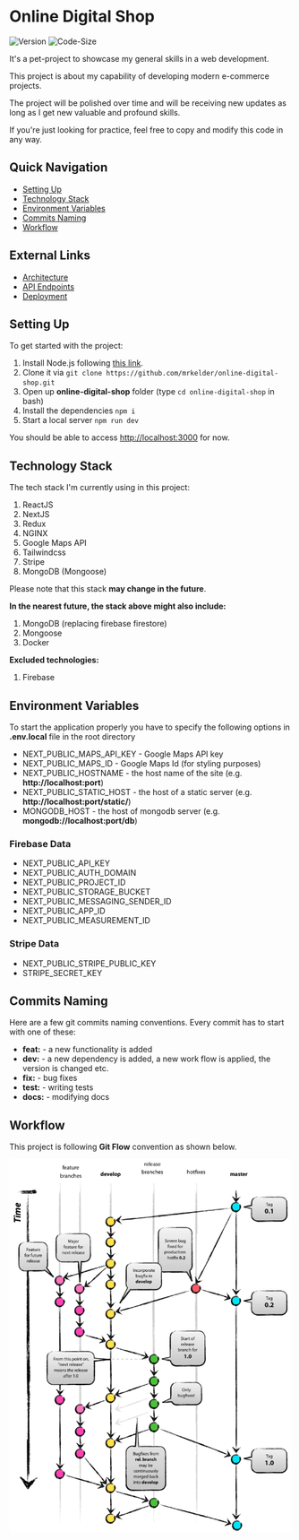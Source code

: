 # Online Digital Shop

![Version](https://img.shields.io/github/package-json/v/mrkelder/online-digital-shop?color=green)
![Code-Size](https://img.shields.io/github/languages/code-size/mrkelder/online-digital-shop)

It's a pet-project to showcase my general skills in a web development.

This project is about my capability of developing modern e-commerce projects.

The project will be polished over time and will be receiving new updates as long as I get new valuable and profound skills.

If you're just looking for practice, feel free to copy and modify this code in any way.

## Quick Navigation

- [Setting Up](#Setting-Up)
- [Technology Stack](#Technology-Stack)
- [Environment Variables](#Environment-Variables)
- [Commits Naming](#Commits-Naming)
- [Workflow](#Workflow)

## External Links

- [Architecture](./docs/ARCHITECTURE.md)
- [API Endpoints](./docs/API_ENDPOINTS.md)
- [Deployment](./docs/DEPLOYMENT.md)

## Setting Up

To get started with the project:

1. Install Node.js following [this link](https://nodejs.org/).
2. Clone it via `git clone https://github.com/mrkelder/online-digital-shop.git`
3. Open up **online-digital-shop** folder (type `cd online-digital-shop` in bash)
4. Install the dependencies `npm i`
5. Start a local server `npm run dev`

You should be able to access [http://localhost:3000](http://localhost:3000) for now.

## Technology Stack

The tech stack I'm currently using in this project:

1. ReactJS
2. NextJS
3. Redux
4. NGINX
5. Google Maps API
6. Tailwindcss
7. Stripe
8. MongoDB (Mongoose)

Please note that this stack **may change in the future**.

**In the nearest future, the stack above might also include:**

1. MongoDB (replacing firebase firestore)
2. Mongoose
3. Docker

**Excluded technologies:**

1. Firebase

## Environment Variables

To start the application properly you have to specify the following options in **.env.local** file in the root directory

- NEXT_PUBLIC_MAPS_API_KEY - Google Maps API key
- NEXT_PUBLIC_MAPS_ID - Google Maps Id (for styling purposes)
- NEXT_PUBLIC_HOSTNAME - the host name of the site (e.g. **http://localhost:port**)
- NEXT_PUBLIC_STATIC_HOST - the host of a static server (e.g. **http://localhost:port/static/**)
- MONGODB_HOST - the host of mongodb server (e.g. **mongodb://localhost:port/db**)

### Firebase Data

- NEXT_PUBLIC_API_KEY
- NEXT_PUBLIC_AUTH_DOMAIN
- NEXT_PUBLIC_PROJECT_ID
- NEXT_PUBLIC_STORAGE_BUCKET
- NEXT_PUBLIC_MESSAGING_SENDER_ID
- NEXT_PUBLIC_APP_ID
- NEXT_PUBLIC_MEASUREMENT_ID

### Stripe Data

- NEXT_PUBLIC_STRIPE_PUBLIC_KEY
- STRIPE_SECRET_KEY

## Commits Naming

Here are a few git commits naming conventions. Every commit has to start with one of these:

- **feat:** - a new functionality is added
- **dev:** - a new dependency is added, a new work flow is applied, the version is changed etc.
- **fix:** - bug fixes
- **test:** - writing tests
- **docs:** - modifying docs

## Workflow

This project is following **Git Flow** convention as shown below.

![Git Flow](/docs/gitflow.png)
